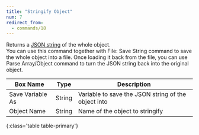 ```yaml
---
title: "Stringify Object"
num: 7
redirect_from:
  - commands/18
---
```


Returns a [JSON string](https://www.w3schools.com/js/js_json_intro.asp) of the whole object.\
You can use this command together with File: Save String command to save the whole object into a file. Once loading it back from the file, you can use Parse Array/Object command to turn the JSON string back into the original object. 

| Box Name | Type | Description | 
|-------|--------|--------
|Save Variable As|String	| Variable to save the JSON string of the object into
|Object Name|String|Name of the object to stringify
{:class='table table-primary'}







